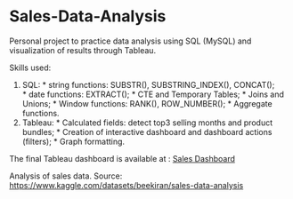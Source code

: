 # Sales-Data-Analysis
Personal project to practice data analysis using SQL (MySQL) and visualization of results through Tableau. 

Skills used:
  1. SQL:
         * string functions: SUBSTR(), SUBSTRING_INDEX(), CONCAT(); <br />
         * date functions: EXTRACT();
         * CTE and Temporary Tables;
         * Joins and Unions;
         * Window functions: RANK(), ROW_NUMBER();
         * Aggregate functions. 
  2. Tableau:
         * Calculated fields: detect top3 selling months and product bundles;
         * Creation of interactive dashboard and dashboard actions (filters);
         * Graph formatting.

The final Tableau dashboard is available at : [Sales Dashboard](https://public.tableau.com/app/profile/emiliano.stolz/viz/SalesDashboard_17017186211860/Dashboard1)

Analysis of sales data. Source: https://www.kaggle.com/datasets/beekiran/sales-data-analysis
